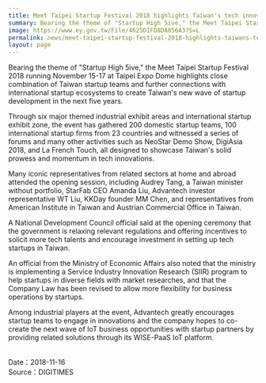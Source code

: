 ```yaml
---
title: Meet Taipei Startup Festival 2018 highlights Taiwan's tech innovation prowess
summary: Bearing the theme of "Startup High 5ive," the Meet Taipei Startup Festival 2018 running November 15-17 at Taipei Expo Dome highlights close combination of Taiwan startup teams
image: https://www.ey.gov.tw/File/4625D1FD8DA856A3?S=L
permalink: news/meet-taipei-startup-festival-2018-highlights-taiwans-tech-innovation-prowess/
layout: page
---
```

Bearing the theme of "Startup High 5ive," the Meet Taipei Startup Festival 2018 running November 15-17 at Taipei Expo Dome highlights close combination of Taiwan startup teams and further connections with international startup ecosystems to create Taiwan's new wave of startup development in the next five years.

Through six major themed industrial exhibit areas and international startup exhibit zone, the event has gathered 200 domestic startup teams, 100 international startup firms from 23 countries and witnessed a series of forums and many other activities such as NeoStar Demo Show, DigiAsia 2018, and La French Touch, all designed to showcase Taiwan's solid prowess and momentum in tech innovations.

Many iconic representatives from related sectors at home and abroad attended the opening session, including Audrey Tang, a Taiwan minister without portfolio, StarFab CEO Amanda Liu, Advantech investor representative WT Liu, KKDay founder MM Chen, and representatives from American Institute in Taiwan and Austrian Commercial Office in Taiwan.

A National Development Council official said at the opening ceremony that the government is relaxing relevant regulations and offering incentives to solicit more tech talents and encourage investment in setting up tech startups in Taiwan.

An official from the Ministry of Economic Affairs also noted that the ministry is implementing a Service Industry Innovation Research (SIIR) program to help startups in diverse fields with market researches, and that the Company Law has been revised to allow more flexibility for business operations by startups.

Among industrial players at the event, Advantech greatly encourages startup teams to engage in innovations and the company hopes to co-create the next wave of IoT business opportunities with startup partners by providing related solutions through its WISE-PaaS IoT platform.

<br/>
Date：2018-11-16
<br/>
Source：DIGITIMES

